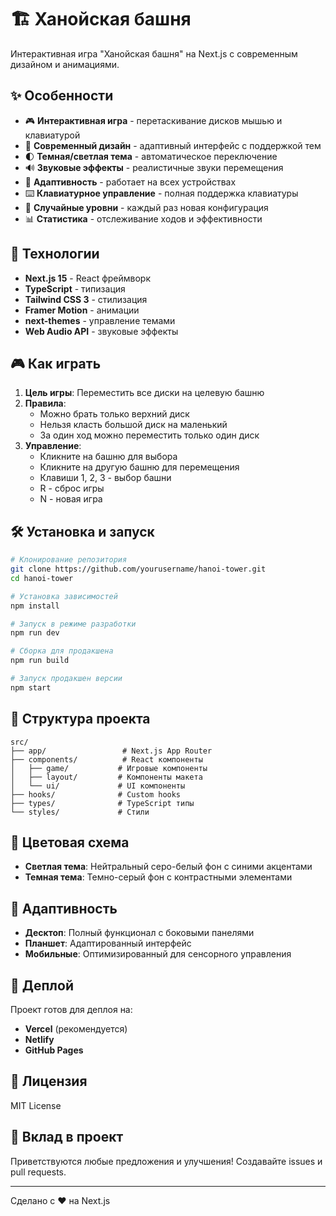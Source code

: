 # 🏗️ Ханойская башня

Интерактивная игра "Ханойская башня" на Next.js с современным дизайном и анимациями.

## ✨ Особенности

- 🎮 **Интерактивная игра** - перетаскивание дисков мышью и клавиатурой
- 🎨 **Современный дизайн** - адаптивный интерфейс с поддержкой тем
- 🌓 **Темная/светлая тема** - автоматическое переключение
- 🔊 **Звуковые эффекты** - реалистичные звуки перемещения
- 📱 **Адаптивность** - работает на всех устройствах
- ⌨️ **Клавиатурное управление** - полная поддержка клавиатуры
- 🎯 **Случайные уровни** - каждый раз новая конфигурация
- 📊 **Статистика** - отслеживание ходов и эффективности

## 🚀 Технологии

- **Next.js 15** - React фреймворк
- **TypeScript** - типизация
- **Tailwind CSS 3** - стилизация
- **Framer Motion** - анимации
- **next-themes** - управление темами
- **Web Audio API** - звуковые эффекты

## 🎮 Как играть

1. **Цель игры**: Переместить все диски на целевую башню
2. **Правила**:
   - Можно брать только верхний диск
   - Нельзя класть большой диск на маленький
   - За один ход можно переместить только один диск
3. **Управление**:
   - Кликните на башню для выбора
   - Кликните на другую башню для перемещения
   - Клавиши 1, 2, 3 - выбор башни
   - R - сброс игры
   - N - новая игра

## 🛠️ Установка и запуск

```bash
# Клонирование репозитория
git clone https://github.com/yourusername/hanoi-tower.git
cd hanoi-tower

# Установка зависимостей
npm install

# Запуск в режиме разработки
npm run dev

# Сборка для продакшена
npm run build

# Запуск продакшен версии
npm start
```

## 📁 Структура проекта

```
src/
├── app/                 # Next.js App Router
├── components/          # React компоненты
│   ├── game/           # Игровые компоненты
│   ├── layout/         # Компоненты макета
│   └── ui/             # UI компоненты
├── hooks/              # Custom hooks
├── types/              # TypeScript типы
└── styles/             # Стили
```

## 🎨 Цветовая схема

- **Светлая тема**: Нейтральный серо-белый фон с синими акцентами
- **Темная тема**: Темно-серый фон с контрастными элементами

## 📱 Адаптивность

- **Десктоп**: Полный функционал с боковыми панелями
- **Планшет**: Адаптированный интерфейс
- **Мобильные**: Оптимизированный для сенсорного управления

## 🚀 Деплой

Проект готов для деплоя на:
- **Vercel** (рекомендуется)
- **Netlify**
- **GitHub Pages**

## 📄 Лицензия

MIT License

## 🤝 Вклад в проект

Приветствуются любые предложения и улучшения! Создавайте issues и pull requests.

---

Сделано с ❤️ на Next.js